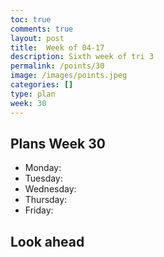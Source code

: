 ```yaml
---
toc: true
comments: true
layout: post
title:  Week of 04-17
description: Sixth week of tri 3
permalink: /points/30
image: /images/points.jpeg
categories: []
type: plan
week: 30
---
```


## Plans Week 30
> 
- Monday: 
- Tuesday: 
- Wednesday: 
- Thursday: 
- Friday: 

## Look ahead
> 
